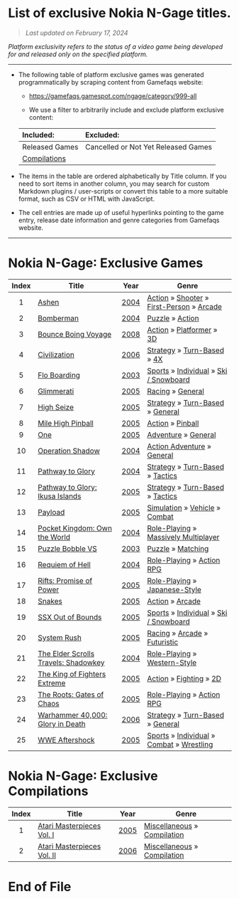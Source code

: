 ﻿# List of exclusive Nokia N-Gage titles.

> *Last updated on February 17, 2024*

_Platform exclusivity refers to the status of a video game being developed for and released only on the specified platform._

-----------------------------

 - The following table of platform exclusive games was generated programmatically by scraping content from Gamefaqs website: 

    - https://gamefaqs.gamespot.com/ngage/category/999-all

    - We use a filter to arbitrarily include and exclude platform exclusive content:

      
    |Included:|Excluded:|
    |:--|:--|
    |Released Games|Cancelled or Not Yet Released Games
    |[Compilations](https://gamefaqs.gamespot.com/ngage/category/233-miscellaneous-compilation)|


 - The items in the table are ordered alphabetically by Title column. If you need to sort items in another column, you may search for custom Markdown plugins / user-scripts or convert this table to a more suitable format, such as CSV or HTML with JavaScript.

 - The cell entries are made up of useful hyperlinks pointing to the game entry, release date information and genre categories from Gamefaqs website.

-----------------------------
# Nokia N-Gage∶ Exclusive Games
|Index|Title|Year|Genre|
|:--:|--|--|--|
|1|<a href="https://gamefaqs.gamespot.com/ngage/919264-ashen" target="_blank" rel="noopener noreferrer">Ashen</a>|<a href="https://gamefaqs.gamespot.com/ngage/919264-ashen/data" target="_blank" rel="noopener noreferrer">2004</a>|<a href="https://gamefaqs.gamespot.com/ngage/category/54-action" target="_blank" rel="noopener noreferrer">Action</a> &raquo; <a href="https://gamefaqs.gamespot.com/ngage/category/55-action-shooter" target="_blank" rel="noopener noreferrer">Shooter</a> &raquo; <a href="https://gamefaqs.gamespot.com/ngage/category/79-action-shooter-first-person" target="_blank" rel="noopener noreferrer">First-Person</a> &raquo; <a href="https://gamefaqs.gamespot.com/ngage/category/152-action-shooter-first-person-arcade" target="_blank" rel="noopener noreferrer">Arcade</a>|
|2|<a href="https://gamefaqs.gamespot.com/ngage/919943-bomberman" target="_blank" rel="noopener noreferrer">Bomberman</a>|<a href="https://gamefaqs.gamespot.com/ngage/919943-bomberman/data" target="_blank" rel="noopener noreferrer">2004</a>|<a href="https://gamefaqs.gamespot.com/ngage/category/173-puzzle" target="_blank" rel="noopener noreferrer">Puzzle</a> &raquo; <a href="https://gamefaqs.gamespot.com/ngage/category/282-puzzle-action" target="_blank" rel="noopener noreferrer">Action</a>|
|3|<a href="https://gamefaqs.gamespot.com/ngage/918794-bounce-boing-voyage" target="_blank" rel="noopener noreferrer">Bounce Boing Voyage</a>|<a href="https://gamefaqs.gamespot.com/ngage/918794-bounce-boing-voyage/data" target="_blank" rel="noopener noreferrer">2008</a>|<a href="https://gamefaqs.gamespot.com/ngage/category/54-action" target="_blank" rel="noopener noreferrer">Action</a> &raquo; <a href="https://gamefaqs.gamespot.com/ngage/category/56-action-platformer" target="_blank" rel="noopener noreferrer">Platformer</a> &raquo; <a href="https://gamefaqs.gamespot.com/ngage/category/85-action-platformer-3d" target="_blank" rel="noopener noreferrer">3D</a>|
|4|<a href="https://gamefaqs.gamespot.com/ngage/920807-civilization" target="_blank" rel="noopener noreferrer">Civilization</a>|<a href="https://gamefaqs.gamespot.com/ngage/920807-civilization/data" target="_blank" rel="noopener noreferrer">2006</a>|<a href="https://gamefaqs.gamespot.com/ngage/category/45-strategy" target="_blank" rel="noopener noreferrer">Strategy</a> &raquo; <a href="https://gamefaqs.gamespot.com/ngage/category/59-strategy-turn-based" target="_blank" rel="noopener noreferrer">Turn-Based</a> &raquo; <a href="https://gamefaqs.gamespot.com/ngage/category/306-strategy-turn-based-4x" target="_blank" rel="noopener noreferrer">4X</a>|
|5|<a href="https://gamefaqs.gamespot.com/ngage/673394-flo-boarding" target="_blank" rel="noopener noreferrer">Flo Boarding</a>|<a href="https://gamefaqs.gamespot.com/ngage/673394-flo-boarding/data" target="_blank" rel="noopener noreferrer">2003</a>|<a href="https://gamefaqs.gamespot.com/ngage/category/43-sports" target="_blank" rel="noopener noreferrer">Sports</a> &raquo; <a href="https://gamefaqs.gamespot.com/ngage/category/92-sports-individual" target="_blank" rel="noopener noreferrer">Individual</a> &raquo; <a href="https://gamefaqs.gamespot.com/ngage/category/273-sports-individual-ski-snowboard" target="_blank" rel="noopener noreferrer">Ski / Snowboard</a>|
|6|<a href="https://gamefaqs.gamespot.com/ngage/920812-glimmerati" target="_blank" rel="noopener noreferrer">Glimmerati</a>|<a href="https://gamefaqs.gamespot.com/ngage/920812-glimmerati/data" target="_blank" rel="noopener noreferrer">2005</a>|<a href="https://gamefaqs.gamespot.com/ngage/category/47-racing" target="_blank" rel="noopener noreferrer">Racing</a> &raquo; <a href="https://gamefaqs.gamespot.com/ngage/category/252-racing-general" target="_blank" rel="noopener noreferrer">General</a>|
|7|<a href="https://gamefaqs.gamespot.com/ngage/926684-high-seize" target="_blank" rel="noopener noreferrer">High Seize</a>|<a href="https://gamefaqs.gamespot.com/ngage/926684-high-seize/data" target="_blank" rel="noopener noreferrer">2005</a>|<a href="https://gamefaqs.gamespot.com/ngage/category/45-strategy" target="_blank" rel="noopener noreferrer">Strategy</a> &raquo; <a href="https://gamefaqs.gamespot.com/ngage/category/59-strategy-turn-based" target="_blank" rel="noopener noreferrer">Turn-Based</a> &raquo; <a href="https://gamefaqs.gamespot.com/ngage/category/305-strategy-turn-based-general" target="_blank" rel="noopener noreferrer">General</a>|
|8|<a href="https://gamefaqs.gamespot.com/ngage/926683-mile-high-pinball" target="_blank" rel="noopener noreferrer">Mile High Pinball</a>|<a href="https://gamefaqs.gamespot.com/ngage/926683-mile-high-pinball/data" target="_blank" rel="noopener noreferrer">2005</a>|<a href="https://gamefaqs.gamespot.com/ngage/category/54-action" target="_blank" rel="noopener noreferrer">Action</a> &raquo; <a href="https://gamefaqs.gamespot.com/ngage/category/114-action-pinball" target="_blank" rel="noopener noreferrer">Pinball</a>|
|9|<a href="https://gamefaqs.gamespot.com/ngage/924442-one" target="_blank" rel="noopener noreferrer">One</a>|<a href="https://gamefaqs.gamespot.com/ngage/924442-one/data" target="_blank" rel="noopener noreferrer">2005</a>|<a href="https://gamefaqs.gamespot.com/ngage/category/50-adventure" target="_blank" rel="noopener noreferrer">Adventure</a> &raquo; <a href="https://gamefaqs.gamespot.com/ngage/category/251-adventure-general" target="_blank" rel="noopener noreferrer">General</a>|
|10|<a href="https://gamefaqs.gamespot.com/ngage/919265-operation-shadow" target="_blank" rel="noopener noreferrer">Operation Shadow</a>|<a href="https://gamefaqs.gamespot.com/ngage/919265-operation-shadow/data" target="_blank" rel="noopener noreferrer">2004</a>|<a href="https://gamefaqs.gamespot.com/ngage/category/163-action-adventure" target="_blank" rel="noopener noreferrer">Action Adventure</a> &raquo; <a href="https://gamefaqs.gamespot.com/ngage/category/290-action-adventure-general" target="_blank" rel="noopener noreferrer">General</a>|
|11|<a href="https://gamefaqs.gamespot.com/ngage/918791-pathway-to-glory" target="_blank" rel="noopener noreferrer">Pathway to Glory</a>|<a href="https://gamefaqs.gamespot.com/ngage/918791-pathway-to-glory/data" target="_blank" rel="noopener noreferrer">2004</a>|<a href="https://gamefaqs.gamespot.com/ngage/category/45-strategy" target="_blank" rel="noopener noreferrer">Strategy</a> &raquo; <a href="https://gamefaqs.gamespot.com/ngage/category/59-strategy-turn-based" target="_blank" rel="noopener noreferrer">Turn-Based</a> &raquo; <a href="https://gamefaqs.gamespot.com/ngage/category/308-strategy-turn-based-tactics" target="_blank" rel="noopener noreferrer">Tactics</a>|
|12|<a href="https://gamefaqs.gamespot.com/ngage/927981-pathway-to-glory-ikusa-islands" target="_blank" rel="noopener noreferrer">Pathway to Glory: Ikusa Islands</a>|<a href="https://gamefaqs.gamespot.com/ngage/927981-pathway-to-glory-ikusa-islands/data" target="_blank" rel="noopener noreferrer">2005</a>|<a href="https://gamefaqs.gamespot.com/ngage/category/45-strategy" target="_blank" rel="noopener noreferrer">Strategy</a> &raquo; <a href="https://gamefaqs.gamespot.com/ngage/category/59-strategy-turn-based" target="_blank" rel="noopener noreferrer">Turn-Based</a> &raquo; <a href="https://gamefaqs.gamespot.com/ngage/category/308-strategy-turn-based-tactics" target="_blank" rel="noopener noreferrer">Tactics</a>|
|13|<a href="https://gamefaqs.gamespot.com/ngage/925882-payload" target="_blank" rel="noopener noreferrer">Payload</a>|<a href="https://gamefaqs.gamespot.com/ngage/925882-payload/data" target="_blank" rel="noopener noreferrer">2005</a>|<a href="https://gamefaqs.gamespot.com/ngage/category/46-simulation" target="_blank" rel="noopener noreferrer">Simulation</a> &raquo; <a href="https://gamefaqs.gamespot.com/ngage/category/316-simulation-vehicle" target="_blank" rel="noopener noreferrer">Vehicle</a> &raquo; <a href="https://gamefaqs.gamespot.com/ngage/category/124-simulation-vehicle-combat" target="_blank" rel="noopener noreferrer">Combat</a>|
|14|<a href="https://gamefaqs.gamespot.com/ngage/920086-pocket-kingdom-own-the-world" target="_blank" rel="noopener noreferrer">Pocket Kingdom: Own the World</a>|<a href="https://gamefaqs.gamespot.com/ngage/920086-pocket-kingdom-own-the-world/data" target="_blank" rel="noopener noreferrer">2004</a>|<a href="https://gamefaqs.gamespot.com/ngage/category/48-role-playing" target="_blank" rel="noopener noreferrer">Role-Playing</a> &raquo; <a href="https://gamefaqs.gamespot.com/ngage/category/75-role-playing-massively-multiplayer" target="_blank" rel="noopener noreferrer">Massively Multiplayer</a>|
|15|<a href="https://gamefaqs.gamespot.com/ngage/918285-puzzle-bobble-vs" target="_blank" rel="noopener noreferrer">Puzzle Bobble VS</a>|<a href="https://gamefaqs.gamespot.com/ngage/918285-puzzle-bobble-vs/data" target="_blank" rel="noopener noreferrer">2003</a>|<a href="https://gamefaqs.gamespot.com/ngage/category/173-puzzle" target="_blank" rel="noopener noreferrer">Puzzle</a> &raquo; <a href="https://gamefaqs.gamespot.com/ngage/category/283-puzzle-matching" target="_blank" rel="noopener noreferrer">Matching</a>|
|16|<a href="https://gamefaqs.gamespot.com/ngage/919266-requiem-of-hell" target="_blank" rel="noopener noreferrer">Requiem of Hell</a>|<a href="https://gamefaqs.gamespot.com/ngage/919266-requiem-of-hell/data" target="_blank" rel="noopener noreferrer">2004</a>|<a href="https://gamefaqs.gamespot.com/ngage/category/48-role-playing" target="_blank" rel="noopener noreferrer">Role-Playing</a> &raquo; <a href="https://gamefaqs.gamespot.com/ngage/category/73-role-playing-action-rpg" target="_blank" rel="noopener noreferrer">Action RPG</a>|
|17|<a href="https://gamefaqs.gamespot.com/ngage/920800-rifts-promise-of-power" target="_blank" rel="noopener noreferrer">Rifts: Promise of Power</a>|<a href="https://gamefaqs.gamespot.com/ngage/920800-rifts-promise-of-power/data" target="_blank" rel="noopener noreferrer">2005</a>|<a href="https://gamefaqs.gamespot.com/ngage/category/48-role-playing" target="_blank" rel="noopener noreferrer">Role-Playing</a> &raquo; <a href="https://gamefaqs.gamespot.com/ngage/category/71-role-playing-japanese-style" target="_blank" rel="noopener noreferrer">Japanese-Style</a>|
|18|<a href="https://gamefaqs.gamespot.com/ngage/925881-snakes" target="_blank" rel="noopener noreferrer">Snakes</a>|<a href="https://gamefaqs.gamespot.com/ngage/925881-snakes/data" target="_blank" rel="noopener noreferrer">2005</a>|<a href="https://gamefaqs.gamespot.com/ngage/category/54-action" target="_blank" rel="noopener noreferrer">Action</a> &raquo; <a href="https://gamefaqs.gamespot.com/ngage/category/289-action-arcade" target="_blank" rel="noopener noreferrer">Arcade</a>|
|19|<a href="https://gamefaqs.gamespot.com/ngage/920809-ssx-out-of-bounds" target="_blank" rel="noopener noreferrer">SSX Out of Bounds</a>|<a href="https://gamefaqs.gamespot.com/ngage/920809-ssx-out-of-bounds/data" target="_blank" rel="noopener noreferrer">2005</a>|<a href="https://gamefaqs.gamespot.com/ngage/category/43-sports" target="_blank" rel="noopener noreferrer">Sports</a> &raquo; <a href="https://gamefaqs.gamespot.com/ngage/category/92-sports-individual" target="_blank" rel="noopener noreferrer">Individual</a> &raquo; <a href="https://gamefaqs.gamespot.com/ngage/category/273-sports-individual-ski-snowboard" target="_blank" rel="noopener noreferrer">Ski / Snowboard</a>|
|20|<a href="https://gamefaqs.gamespot.com/ngage/925883-system-rush" target="_blank" rel="noopener noreferrer">System Rush</a>|<a href="https://gamefaqs.gamespot.com/ngage/925883-system-rush/data" target="_blank" rel="noopener noreferrer">2005</a>|<a href="https://gamefaqs.gamespot.com/ngage/category/47-racing" target="_blank" rel="noopener noreferrer">Racing</a> &raquo; <a href="https://gamefaqs.gamespot.com/ngage/category/314-racing-arcade" target="_blank" rel="noopener noreferrer">Arcade</a> &raquo; <a href="https://gamefaqs.gamespot.com/ngage/category/139-racing-arcade-futuristic" target="_blank" rel="noopener noreferrer">Futuristic</a>|
|21|<a href="https://gamefaqs.gamespot.com/ngage/920555-the-elder-scrolls-travels-shadowkey" target="_blank" rel="noopener noreferrer">The Elder Scrolls Travels: Shadowkey</a>|<a href="https://gamefaqs.gamespot.com/ngage/920555-the-elder-scrolls-travels-shadowkey/data" target="_blank" rel="noopener noreferrer">2004</a>|<a href="https://gamefaqs.gamespot.com/ngage/category/48-role-playing" target="_blank" rel="noopener noreferrer">Role-Playing</a> &raquo; <a href="https://gamefaqs.gamespot.com/ngage/category/72-role-playing-western-style" target="_blank" rel="noopener noreferrer">Western-Style</a>|
|22|<a href="https://gamefaqs.gamespot.com/ngage/920810-the-king-of-fighters-extreme" target="_blank" rel="noopener noreferrer">The King of Fighters Extreme</a>|<a href="https://gamefaqs.gamespot.com/ngage/920810-the-king-of-fighters-extreme/data" target="_blank" rel="noopener noreferrer">2005</a>|<a href="https://gamefaqs.gamespot.com/ngage/category/54-action" target="_blank" rel="noopener noreferrer">Action</a> &raquo; <a href="https://gamefaqs.gamespot.com/ngage/category/57-action-fighting" target="_blank" rel="noopener noreferrer">Fighting</a> &raquo; <a href="https://gamefaqs.gamespot.com/ngage/category/86-action-fighting-2d" target="_blank" rel="noopener noreferrer">2D</a>|
|23|<a href="https://gamefaqs.gamespot.com/ngage/921147-the-roots-gates-of-chaos" target="_blank" rel="noopener noreferrer">The Roots: Gates of Chaos</a>|<a href="https://gamefaqs.gamespot.com/ngage/921147-the-roots-gates-of-chaos/data" target="_blank" rel="noopener noreferrer">2005</a>|<a href="https://gamefaqs.gamespot.com/ngage/category/48-role-playing" target="_blank" rel="noopener noreferrer">Role-Playing</a> &raquo; <a href="https://gamefaqs.gamespot.com/ngage/category/73-role-playing-action-rpg" target="_blank" rel="noopener noreferrer">Action RPG</a>|
|24|<a href="https://gamefaqs.gamespot.com/ngage/929514-warhammer-40000-glory-in-death" target="_blank" rel="noopener noreferrer">Warhammer 40,000: Glory in Death</a>|<a href="https://gamefaqs.gamespot.com/ngage/929514-warhammer-40000-glory-in-death/data" target="_blank" rel="noopener noreferrer">2006</a>|<a href="https://gamefaqs.gamespot.com/ngage/category/45-strategy" target="_blank" rel="noopener noreferrer">Strategy</a> &raquo; <a href="https://gamefaqs.gamespot.com/ngage/category/59-strategy-turn-based" target="_blank" rel="noopener noreferrer">Turn-Based</a> &raquo; <a href="https://gamefaqs.gamespot.com/ngage/category/305-strategy-turn-based-general" target="_blank" rel="noopener noreferrer">General</a>|
|25|<a href="https://gamefaqs.gamespot.com/ngage/919269-wwe-aftershock" target="_blank" rel="noopener noreferrer">WWE Aftershock</a>|<a href="https://gamefaqs.gamespot.com/ngage/919269-wwe-aftershock/data" target="_blank" rel="noopener noreferrer">2005</a>|<a href="https://gamefaqs.gamespot.com/ngage/category/43-sports" target="_blank" rel="noopener noreferrer">Sports</a> &raquo; <a href="https://gamefaqs.gamespot.com/ngage/category/92-sports-individual" target="_blank" rel="noopener noreferrer">Individual</a> &raquo; <a href="https://gamefaqs.gamespot.com/ngage/category/312-sports-individual-combat" target="_blank" rel="noopener noreferrer">Combat</a> &raquo; <a href="https://gamefaqs.gamespot.com/ngage/category/93-sports-individual-combat-wrestling" target="_blank" rel="noopener noreferrer">Wrestling</a>|

# Nokia N-Gage∶ Exclusive Compilations
|Index|Title|Year|Genre|
|:--:|--|--|--|
|1|<a href="https://gamefaqs.gamespot.com/ngage/927980-atari-masterpieces-vol-i" target="_blank" rel="noopener noreferrer">Atari Masterpieces Vol. I</a>|<a href="https://gamefaqs.gamespot.com/ngage/927980-atari-masterpieces-vol-i/data" target="_blank" rel="noopener noreferrer">2005</a>|<a href="https://gamefaqs.gamespot.com/ngage/category/49-miscellaneous" target="_blank" rel="noopener noreferrer">Miscellaneous</a> &raquo; <a href="https://gamefaqs.gamespot.com/ngage/category/233-miscellaneous-compilation" target="_blank" rel="noopener noreferrer">Compilation</a>|
|2|<a href="https://gamefaqs.gamespot.com/ngage/932774-atari-masterpieces-vol-ii" target="_blank" rel="noopener noreferrer">Atari Masterpieces Vol. II</a>|<a href="https://gamefaqs.gamespot.com/ngage/932774-atari-masterpieces-vol-ii/data" target="_blank" rel="noopener noreferrer">2006</a>|<a href="https://gamefaqs.gamespot.com/ngage/category/49-miscellaneous" target="_blank" rel="noopener noreferrer">Miscellaneous</a> &raquo; <a href="https://gamefaqs.gamespot.com/ngage/category/233-miscellaneous-compilation" target="_blank" rel="noopener noreferrer">Compilation</a>|

# End of File